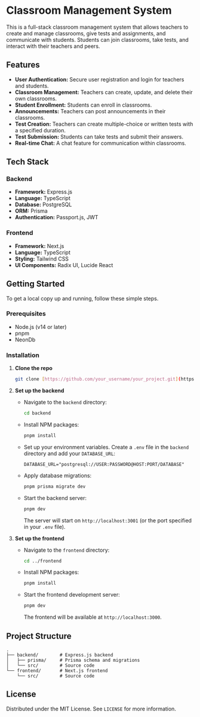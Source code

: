 # Classroom Management System

This is a full-stack classroom management system that allows teachers to create and manage classrooms, give tests and assignments, and communicate with students. Students can join classrooms, take tests, and interact with their teachers and peers.

## Features

- **User Authentication:** Secure user registration and login for teachers and students.
- **Classroom Management:** Teachers can create, update, and delete their own classrooms.
- **Student Enrollment:** Students can enroll in classrooms.
- **Announcements:** Teachers can post announcements in their classrooms.
- **Test Creation:** Teachers can create multiple-choice or written tests with a specified duration.
- **Test Submission:** Students can take tests and submit their answers.
- **Real-time Chat:** A chat feature for communication within classrooms.

## Tech Stack

### Backend

- **Framework:** Express.js
- **Language:** TypeScript
- **Database:** PostgreSQL
- **ORM:** Prisma
- **Authentication:** Passport.js, JWT

### Frontend

- **Framework:** Next.js
- **Language:** TypeScript
- **Styling:** Tailwind CSS
- **UI Components:** Radix UI, Lucide React

## Getting Started

To get a local copy up and running, follow these simple steps.

### Prerequisites

- Node.js (v14 or later)
- pnpm
- NeonDb

### Installation

1.  **Clone the repo**
    ```sh
    git clone [https://github.com/your_username/your_project.git](https://github.com/gautam84/learn-flo.git)
    ```
2.  **Set up the backend**
    - Navigate to the `backend` directory:
      ```sh
      cd backend
      ```
    - Install NPM packages:
      ```sh
      pnpm install
      ```
    - Set up your environment variables. Create a `.env` file in the `backend` directory and add your `DATABASE_URL`:
      ```
      DATABASE_URL="postgresql://USER:PASSWORD@HOST:PORT/DATABASE"
      ```
    - Apply database migrations:
      ```sh
      pnpm prisma migrate dev
      ```
    - Start the backend server:
      ```sh
      pnpm dev
      ```
      The server will start on `http://localhost:3001` (or the port specified in your `.env` file).

3.  **Set up the frontend**
    - Navigate to the `frontend` directory:
      ```sh
      cd ../frontend
      ```
    - Install NPM packages:
      ```sh
      pnpm install
      ```
    - Start the frontend development server:
      ```sh
      pnpm dev
      ```
      The frontend will be available at `http://localhost:3000`.

## Project Structure

```
.
├── backend/        # Express.js backend
│   ├── prisma/     # Prisma schema and migrations
│   └── src/        # Source code
└── frontend/       # Next.js frontend
    └── src/        # Source code
```

## License

Distributed under the MIT License. See `LICENSE` for more information.
